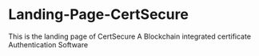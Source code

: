 # Landing-Page-CertSecure
This is the landing page of CertSecure
A Blockchain integrated certificate Authentication Software
